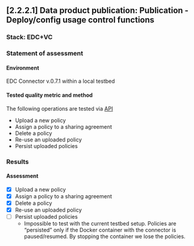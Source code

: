 ## [2.2.2.1] Data product publication: Publication - Deploy/config usage control functions
### Stack: EDC+VC

### Statement of assessment
#### Environment

EDC Connector v.0.7.1 within a local testbed

#### Tested quality metric and method

The following operations are tested via [API](https://app.swaggerhub.com/apis-docs/eclipse-edc-bot/management-api/0.7.1-SNAPSHOT#/Policy%20Definition%20V3)
- Upload a new policy
- Assign a policy to a sharing agreement
- Delete a policy
- Re-use an uploaded policy
- Persist uploaded policies

### Results
#### Assessment

- [X] Upload a new policy
- [X] Assign a policy to a sharing agreement
- [X] Delete a policy
- [X] Re-use an uploaded policy
- [ ] Persist uploaded policies
  - Impossible to test with the current testbed setup.
  Policies are “persisted” only if the Docker container with the connector is paused/resumed.
  By stopping the container we lose the policies.

